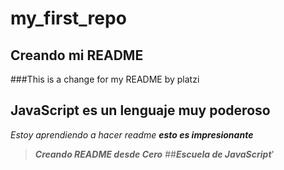 # my_first_repo
## Creando mi README
###This is a change for my README by platzi
## JavaScript es un lenguaje muy poderoso

*Estoy aprendiendo a hacer readme*
**_esto es impresionante_**

>**_Creando README desde Cero_**
    ##**_Escuela de JavaScript_**'
